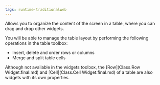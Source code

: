 ```yaml
---
tags: runtime-traditionalweb
---
```


Allows you to organize the content of the screen in a table, where you can drag and drop other widgets.

You will be able to manage the table layout by performing the following operations in the table toolbox: 

* Insert, delete and order rows or columns
* Merge and split table cells

Although not available in the widgets toolbox, the [Row](Class.Row Widget.final.md) and [Cell](Class.Cell Widget.final.md) of a table are also widgets with its own properties.
